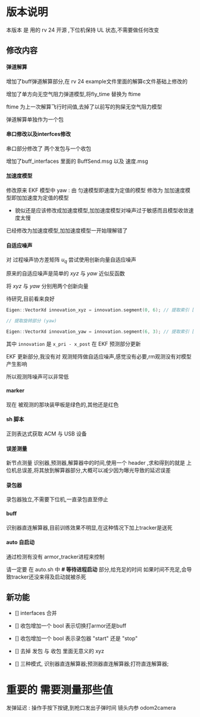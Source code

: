 # 版本说明  

本版本 是 用的 rv 24 开源 ,下位机保持 UL 状态,不需要做任何改变  

## 修改内容  

#### 弹道解算

增加了buff弹道解算部分,在 rv 24 example文件里面的解算c文件基础上修改的  

增加了单方向无空气阻力弹道模型,将fly_time 替换为 ftime 

ftime 为上一次解算飞行时间值,去掉了以前写的狗屎无空气阻力模型

弹道解算单独作为一个包

#### 串口修改以及interfces修改

串口部分修改了 两个发包与一个收包  

增加了buff_interfaces 里面的 BuffSend.msg 以及 速度.msg  

#### 加速度模型

修改原来 EKF 模型中 yaw : 由 匀速模型即速度为定值的模型 修改为 加加速度模型即加加速度为定值的模型

+ 貌似还是应该修改成加速度模型,加加速度模型对噪声过于敏感而且模型收敛速度太慢

已经修改为加速度模型,加加速度模型一开始理解错了


#### 自适应噪声

对 过程噪声协方差矩阵 $u_{q}$ 尝试使用创新向量自适应噪声

原来的自适应噪声是简单的 $xyz$ 与 $yaw$ 近似反函数

将 $xyz$ 与 $yaw$ 分别用两个创新向量

待研究,目前看来良好

```cpp
Eigen::VectorXd innovation_xyz = innovation.segment(0, 6); // 提取索引 [0, 1, 2, 3, 4, 5]

// 提取旋转部分 (yaw)

Eigen::VectorXd innovation_yaw = innovation.segment(6, 3); // 提取索引 [6, 7, 8]
```

其中 `innovation` 是 `x_pri - x_post` 在 EKF 预测部分更新

EKF 更新部分,我没有对 观测矩阵做自适应噪声,感觉没有必要,rm观测没有对模型产生影响

所以观测阵噪声可以非常低


#### marker 

现在 被观测的那块装甲板是绿色的,其他还是红色

#### sh 脚本

正则表达式获取 ACM 与 USB 设备

#### 误差测量

新节点测量 识别器,预测器,解算器中的时间,使用一个 header ,求和得到的就是 上位机总误差,将其放到解算器部分,大概可以减少因为曝光导致的延迟误差

#### 录包器

录包器独立,不需要下位机,一直录包直至停止

#### buff

识别器直连解算器,目前训练效果不明显,在这种情况下加上tracker是送死

#### auto 自启动
通过检测有没有 armor_tracker进程来控制

请一定要 在 auto.sh 中 **# 等待进程启动** 部分,给充足的时间
如果时间不充足,会导致tracker还没来得及启动就被杀死

## 新功能   

- [] interfaces 合并  

- [] 收包增加一个 bool 表示切换打armor还是buff  

- [] 收包增加一个 bool 表示录包器 "start" 还是 "stop"  

- [] 去掉 发包 与 收包 里面无意义的 xyz  

- [] 三种模式, 识别器直连解算器;预测器直连解算器;打符直连解算器; 

# 重要的 需要测量那些值

发弹延迟 : 操作手按下按键,到枪口发出子弹时间
镜头内参
odom2camera


